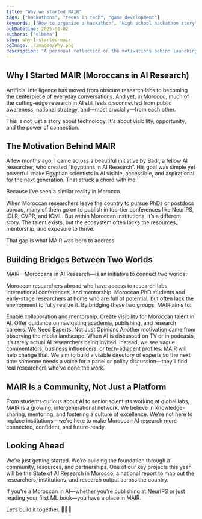 ```yaml
---
title: "Why we started MAIR"
tags: ["hackathons", "teens in tech", "game development"]
keywords: ["How to organize a hackathon", "High school hackathon story"]
pubDatetime: 2025-01-02
authors: ["elbaha"]
slug: why-I-started-mair
ogImage: ./images/Why.png
description: "A personal reflection on the motivations behind launching MAIR, a community connecting Moroccan AI researchers across borders and generations to foster visibility, mentorship, and world-class research."
---
```


## Why I Started MAIR (Moroccans in AI Research)

Artificial Intelligence has moved from obscure research labs to becoming the centerpiece of everyday conversations. And yet, in Morocco, much of the cutting-edge research in AI still feels disconnected from public awareness, national strategy, and—most crucially—from each other.

This is not just a story about technology. It's about visibility, opportunity, and the power of connection.

## The Motivation Behind MAIR

A few months ago, I came across a beautiful initiative by Badr, a fellow AI researcher, who created “Egyptians in AI Research”. His goal was simple yet powerful: make Egyptian scientists in AI visible, accessible, and aspirational for the next generation. That struck a chord with me.

Because I’ve seen a similar reality in Morocco.

When Moroccan researchers leave the country to pursue PhDs or postdocs abroad, many of them go on to publish in top-tier conferences like NeurIPS, ICLR, CVPR, and ICML. But within Moroccan institutions, it’s a different story. The talent exists, but the ecosystem often lacks the resources, mentorship, and exposure to thrive.

That gap is what MAIR was born to address.

## Building Bridges Between Two Worlds

MAIR—Moroccans in AI Research—is an initiative to connect two worlds:

Moroccan researchers abroad who have access to research labs, international conferences, and mentorship.
Moroccan PhD students and early-stage researchers at home who are full of potential, but often lack the environment to fully realize it.
By bridging these two groups, MAIR aims to:

Enable collaboration and mentorship.
Create visibility for Moroccan talent in AI.
Offer guidance on navigating academia, publishing, and research careers.
We Need Experts, Not Just Opinions
Another motivation came from observing the media landscape. When AI is discussed on TV or in podcasts, it’s rarely actual AI researchers being invited. Instead, we see vague commentators, business influencers, or tech-adjacent profiles. MAIR will help change that. We aim to build a visible directory of experts so the next time someone needs a voice for a panel or policy discussion—they’ll find real researchers who’ve done the work.

## MAIR Is a Community, Not Just a Platform

From students curious about AI to senior scientists working at global labs, MAIR is a growing, intergenerational network. We believe in knowledge-sharing, mentoring, and fostering a culture of excellence. We're not here to replace institutions—we're here to make Moroccan AI research more connected, confident, and future-ready.

## Looking Ahead

We’re just getting started. We're building the foundation through a community, resources, and partnerships. One of our key projects this year will be the State of AI Research in Morocco, a national report to map out the researchers, institutions, and research output across the country.

If you're a Moroccan in AI—whether you're publishing at NeurIPS or just reading your first ML book—you have a place in MAIR.

Let’s build it together. 🧠🇲🇦
